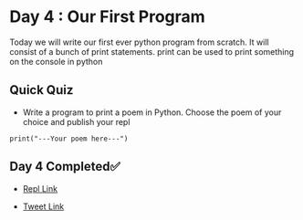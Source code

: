 # Day 4 : Our First Program
Today we will write our first ever python program from scratch. It will consist of a bunch of print statements. print can be used to print something on the console in python

## Quick Quiz

- Write a program to print a poem in Python. Choose the poem of your choice and publish your repl
```
print("---Your poem here---")
```

## Day 4 Completed✅ 

* [Repl Link](https://replit.com/@kishanrajput23/04-Day4-Our-First-Program)

* [Tweet Link](https://twitter.com/kishan_rajput23/status/1598354085581066241?s=20&t=OK9G5Q-Yr2Dv0wcI2XW1cg)

